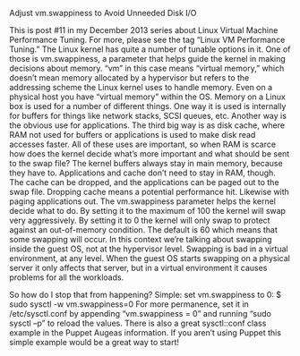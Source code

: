 Adjust vm.swappiness to Avoid Unneeded Disk I/O

This is post #11 in my December 2013 series about Linux Virtual Machine Performance Tuning. For more, please see the tag “Linux VM Performance Tuning.”
The Linux kernel has quite a number of tunable options in it. One of those is vm.swappiness, a parameter that helps guide the kernel in making decisions about memory. “vm” in this case means “virtual memory,” which doesn’t mean memory allocated by a hypervisor but refers to the addressing scheme the Linux kernel uses to handle memory. Even on a physical host you have “virtual memory” within the OS.
Memory on a Linux box is used for a number of different things. One way it is used is internally for buffers for things like network stacks, SCSI queues, etc. Another way is the obvious use for applications. The third big way is as disk cache, where RAM not used for buffers or applications is used to make disk read accesses faster. All of these uses are important, so when RAM is scarce how does the kernel decide what’s more important and what should be sent to the swap file?
The kernel buffers always stay in main memory, because they have to. Applications and cache don’t need to stay in RAM, though. The cache can be dropped, and the applications can be paged out to the swap file. Dropping cache means a potential performance hit. Likewise with paging applications out. The vm.swappiness parameter helps the kernel decide what to do. By setting it to the maximum of 100 the kernel will swap very aggressively. By setting it to 0 the kernel will only swap to protect against an out-of-memory condition. The default is 60 which means that some swapping will occur.
In this context we’re talking about swapping inside the guest OS, not at the hypervisor level. Swapping is bad in a virtual environment, at any level. When the guest OS starts swapping on a physical server it only affects that server, but in a virtual environment it causes problems for all the workloads.

So how do I stop that from happening?
Simple: set vm.swappiness to 0:
$ sudo sysctl -w vm.swappiness=0
For more permanence, set it in /etc/sysctl.conf by appending “vm.swappiness = 0” and running “sudo sysctl –p” to reload the values.
There is also a great sysctl::conf class example in the Puppet Augeas information. If you aren’t using Puppet this simple example would be a great way to start!
 
